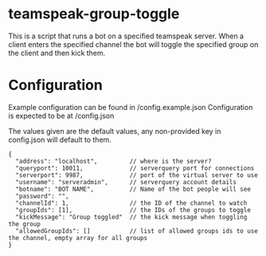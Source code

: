 teamspeak-group-toggle
======================

This is a script that runs a bot on a specified teamspeak server. When a client enters the specified channel the bot
will toggle the specified group on the client and then kick them.

# Configuration

Example configuration can be found in /config.example.json Configuration is expected to be at /config.json

The values given are the default values, any non-provided key in config.json will default to them.

    {
      "address": "localhost",         // where is the server?
      "queryport": 10011,             // serverquery port for connections
      "serverport": 9987,             // port of the virtual server to use
      "username": "serveradmin",      // serverquery account details
      "botname": "BOT NAME",          // Name of the bot people will see
      "password": "",
      "channelId": 1,                 // the ID of the channel to watch
      "groupIds": [1],                // the IDs of the groups to toggle
      "kickMessage": "Group toggled"  // the kick message when toggling the group
      "allowedGroupIds": []           // list of allowed groups ids to use the channel, empty array for all groups
    }